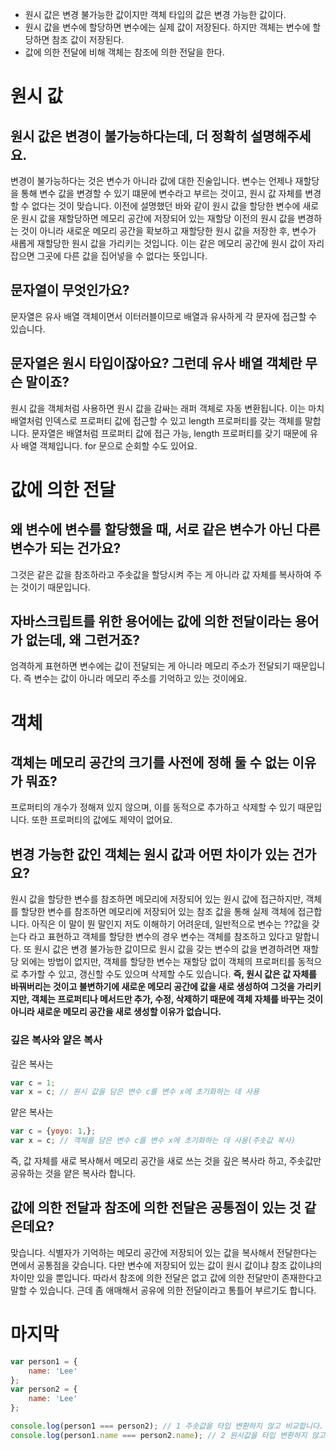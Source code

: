 - 원시 값은 변경 불가능한 값이지만 객체 타입의 값은 변경 가능한 값이다.
- 원시 값을 변수에 할당하면 변수에는 실제 값이 저장된다. 하지만 객체는 변수에 할당하면 참조 값이 저장된다.
- 값에 의한 전달에 비해 객체는 참조에 의한 전달을 한다.

원시 값
=======

## 원시 값은 변경이 불가능하다는데, 더 정확히 설명해주세요.
변경이 불가능하다는 것은 변수가 아니라 값에 대한 진술입니다. 변수는 언제나 재할당을 통해 변수 값을 변경할 수 있기 떄문에 변수라고 부르는 것이고, 원시 값 자체를 변경할 수 없다는 것이 맞습니다. 이전에 설명했던 바와 같이 원시 값을 할당한 변수에 새로운 원시 값을 재할당하면 메모리 공간에 저장되어 있는 재할당 이전의 원시 값을 변경하는 것이 아니라 새로운 메모리 공간을 확보하고 재할당한 원시 값을 저장한 후, 변수가 새롭게 재할당한 원시 값을 가리키는 것입니다. 이는 같은 메모리 공간에 원시 값이 자리 잡으면 그곳에 다른 값을 집어넣을 수 없다는 뜻입니다.

## 문자열이 무엇인가요?
문자열은 유사 배열 객체이면서 이터러블이므로 배열과 유사하게 각 문자에 접근할 수 있습니다.

## 문자열은 원시 타입이잖아요? 그런데 유사 배열 객체란 무슨 말이죠?
원시 값을 객체처럼 사용하면 원시 값을 감싸는 래퍼 객체로 자동 변환됩니다.
이는 마치 배열처럼 인덱스로 프로퍼티 값에 접근할 수 있고 length 프로퍼티를 갖는 객체를 말합니다. 문자열은 배열처럼 프로퍼티 값에 접근 가능, length 프로퍼티를 갖기 때문에 유사 배열 객체입니다. for 문으로 순회할 수도 있어요. 

값에 의한 전달
=============

## 왜 변수에 변수를 할당했을 때, 서로 같은 변수가 아닌 다른 변수가 되는 건가요?
그것은 같은 값을 참조하라고 주솟값을 할당시켜 주는 게 아니라 값 자체를 복사하여 주는 것이기 때문입니다.

## 자바스크립트를 위한 용어에는 값에 의한 전달이라는 용어가 없는데, 왜 그런거죠?
엄격하게 표현하면 변수에는 값이 전달되는 게 아니라 메모리 주소가 전달되기 때문입니다. 즉 변수는 값이 아니라 메모리 주소를 기억하고 있는 것이에요.

객체
====

## 객체는 메모리 공간의 크기를 사전에 정해 둘 수 없는 이유가 뭐죠?
프로퍼티의 개수가 정해져 있지 않으며, 이를 동적으로 추가하고 삭제할 수 있기 때문입니다. 또한 프로퍼티의 값에도 제약이 없어요.

## 변경 가능한 값인 객체는 원시 값과 어떤 차이가 있는 건가요?
원시 값을 할당한 변수를 참조하면 메모리에 저장되어 있는 원시 값에 접근하지만, 객체를 할당한 변수를 참조하면 메모리에 저장되어 있는 참조 값을 통해 실제 객체에 접근합니다. 아직은 이 말이 뭔 말인지 저도 이해하기 어려운데, 일반적으로 변수는 ??값을 갖는다 라고 표현하고 객체를 할당한 변수의 경우 변수는 객체를 참조하고 있다고 말합니다. 또 원시 값은 변경 불가능한 값이므로 원시 값을 갖는 변수의 값을 변경하려면 재할당 외에는 방법이 없지만, 객체를 할당한 변수는 재할당 없이 객체의 프로퍼티를 동적으로 추가할 수 있고, 갱신할 수도 있으며 삭제할 수도 있습니다.
**즉, 원시 값은 값 자체를 바꿔버리는 것이고 불변하기에 새로운 메모리 공간에 값을 새로 생성하여 그것을 가리키지만, 객체는 프로퍼티나 메서드만 추가, 수정, 삭제하기 때문에 객체 자체를 바꾸는 것이 아니라 새로운 메모리 공간을 새로 생성할 이유가 없습니다.**

### 깊은 복사와 얕은 복사
깊은 복사는
```javascript
var c = 1;
var x = c; // 원시 값을 담은 변수 c를 변수 x에 초기화하는 데 사용
```
얕은 복사는
```javascript
var c = {yoyo: 1,};
var x = c; // 객체를 담은 변수 c를 변수 x에 초기화하는 데 사용(주솟값 복사)
```
즉, 값 자체를 새로 복사해서 메모리 공간을 새로 쓰는 것을 깊은 복사라 하고, 주솟값만 공유하는 것을 얕은 복사라 합니다.

## 값에 의한 전달과 참조에 의한 전달은 공통점이 있는 것 같은데요?
맞습니다. 식별자가 기억하는 메모리 공간에 저장되어 있는 값을 복사해서 전달한다는 면에서 공통점을 갖습니다. 다만 변수에 저장되어 있는 값이 원시 값이냐 참조 값이냐의 차이만 있을 뿐입니다. 따라서 참조에 의한 전달은 없고 값에 의한 전달만이 존재한다고 말할 수 있습니다. 근데 좀 애매해서 공유에 의한 전달이라고 통틀어 부르기도 합니다.

마지막
======
```javascript
var person1 = {
    name: 'Lee'
};
var person2 = {
    name: 'Lee'
};

console.log(person1 === person2); // 1 주솟값을 타입 변환하지 않고 비교합니다. 즉 false.
console.log(person1.name === person2.name); // 2 원시값을 타입 변환하지 않고 비교합니다. 즉 true.
```
